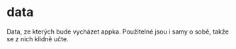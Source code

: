 # data
Data, ze kterých bude vycházet appka. Použitelné jsou i samy o sobě, takže se z nich klidně učte.
